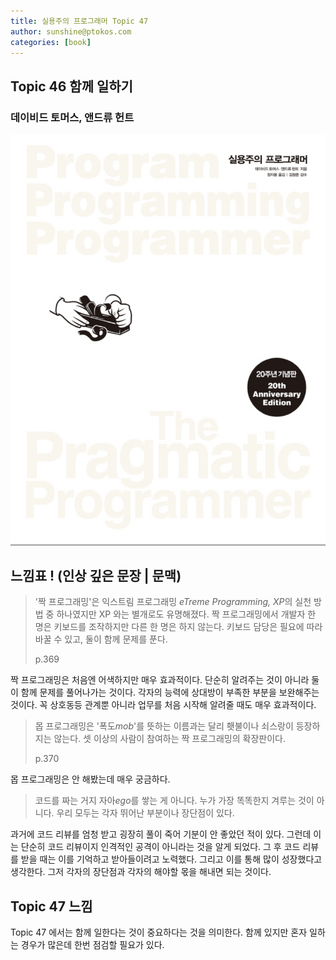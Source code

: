 ```yaml
---
title: 실용주의 프로그래머 Topic 47
author: sunshine@ptokos.com
categories: [book]
---
```


## Topic 46 함께 일하기


### 데이비드 토머스, 앤드류 헌트
![Alt text](/assets/img/book/실용주의-프로그래머/cover.png)


## 느낌표 ! (인상 깊은 문장 | 문맥)
> '짝 프로그래밍'은 익스트림 프로그래밍 *eTreme Programming, XP*의 실천 방법 중 하나였지만 XP 와는 별개로도 유명해졌다.
> 짝 프로그래밍에서 개발자 한 명은 키보드를 조작하지만 다른 한 명은 하지 않는다.
> 키보드 담당은 필요에 따라 바꿀 수 있고, 둘이 함께 문제를 푼다.
> 
> p.369

짝 프로그래밍은 처음엔 어색하지만 매우 효과적이다. 단순히 알려주는 것이 아니라 둘이 함께 문제를 풀어나가는 것이다.
각자의 능력에 상대방이 부족한 부분을 보완해주는 것이다. 꼭 상호동등 관계뿐 아니라 업무를 처음 시작해 알려줄 때도 매우 효과적이다.

> 몹 프로그래밍은 '폭도*mob*'를 뜻하는 이름과는 달리 횃불이나 쇠스랑이 등장하지는 않는다.
> 셋 이상의 사람이 참여하는 짝 프로그래밍의 확장판이다.
> 
> p.370

몹 프로그래밍은 안 해봤는데 매우 궁금하다.

> 코드를 짜는 거지 자아*ego*를 쌓는 게 아니다.
> 누가 가장 똑똑한지 겨루는 것이 아니다. 우리 모두는 각자 뛰어난 부분이나 장단점이 있다.

과거에 코드 리뷰를 엄청 받고 굉장히 풀이 죽어 기분이 안 좋았던 적이 있다. 그런데 이는 단순히 코드 리뷰이지 인격적인 공격이 아니라는 것을 알게 되었다.
그 후 코드 리뷰를 받을 때는 이를 기억하고 받아들이려고 노력했다. 그리고 이를 통해 많이 성장했다고 생각한다.
그저 각자의 장단점과 각자의 해야할 몫을 해내면 되는 것이다. 

## Topic 47 느낌
Topic 47 에서는 함께 일한다는 것이 중요하다는 것을 의미한다. 함께 있지만 혼자 일하는 경우가 많은데 한번 점검할 필요가 있다.
